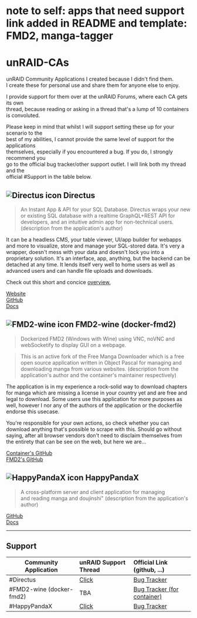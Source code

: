 # note to self: apps that need support link added in README and template: FMD2, manga-tagger

# unRAID-CAs
unRAID Community Applications I created because I didn't find them.<br>
I create these for personal use and share them for anyone else to enjoy.

I provide support for them over at the unRAID Forums, where each CA gets its own<br>
thread, because reading or asking in a thread that's a lump of 10 containers is convoluted.

Please keep in mind that whilst I will support setting these up for your scenario to the<br>
best of my abilities, I cannot provide the same level of support for the applications<br>
themselves, especially if you encountered a bug. If you do, I strongly recommend you<br>
go to the official bug tracker/other support outlet. I will link both my thread and the<br>
official #Support in the table below.


![Directus icon](/directus/directus_logo.png-32x32?raw=true)
Directus
--------

> An Instant App & API for your SQL Database.
> Directus wraps your new or existing SQL database with a realtime GraphQL+REST API for developers, and an intuitive admin app for non-technical users.
(description from the application's author)

It can be a headless CMS, your table viewer, UI/app builder for webapps and more to visualize, store and manage your SQL-stored data.
It's very a wrapper, doesn't mess with your data and doesn't lock you into a proprietary solution.
It's an interface, app, anything, but the backend can be detached at any time.
It lends itself very well to home users as well as advanced users and can handle file uploads and downloads.

Check out this short and concice [overview.](https://www.youtube.com/watch?v=xDsn4ChMmD4)

[Website](https://directus.io/)<br>
[GitHub](http://github.com/directus/directus)<br>
[Docs](https://docs.directus.io/)


![FMD2-wine icon](/FMD2-wine/fmd2_logo.png-32x32?raw=true)
FMD2-wine (docker-fmd2)
-----------------------

> Dockerized FMD2 (Windows with Wine) using VNC, noVNC and webSocketify to display GUI on a webpage.

> This is an active fork of the Free Manga Downloader which is a free open source application written in Object Pascal for managing and downloading manga from various websites.
(description from the application's author and the container's maintainer respectively)

The application is in my experience a rock-solid way to download chapters for manga which are missing a license in your country yet and are free and legal to download. Some users use this application for more purposes as well, however I nor any of the authors of the application or the dockerfile endorse this usecase.

You're responsible for your own actions, so check whether you can download anything that's possible to scrape with this. Should go without saying, after all browser vendors don't need to disclaim themselves from the entirety that can be see on the web, but here we are...

[Container's GitHub](https://github.com/Banh-Canh/docker-FMD2)<br>
[FMD2's GitHub](https://github.com/dazedcat19/FMD2)


![HappyPandaX icon](/happypandax/hpx_logo.png-37x32?raw=true)
HappyPandaX
-----------

> A cross-platform server and client application for managing<br>
> and reading manga and doujinshi"
(description from the application's author)

[GitHub](https://github.com/happypandax/happypandax)<br>
[Docs](https://happypandax.github.io/)

___

Support
-------

| Community Application   |   unRAID Support Thread   |  Official Link (github, ...) |
|-------------------------|:--------------------------|:-----------------------------|
| #Directus               | [Click](https://forums.unraid.net/topic/113109-support-glassed-silver-directus/) | [Bug Tracker](https://github.com/directus/directus/issues) |
| #FMD2-wine (docker-fmd2)| TBA | [Bug Tracker (for container)](https://github.com/Banh-Canh/docker-FMD2) |
| #HappyPandaX            | [Click](https://forums.unraid.net/topic/93148-happypandax-support-thread/) | [Bug Tracker](https://github.com/happypandax/happypandax/issues) |
